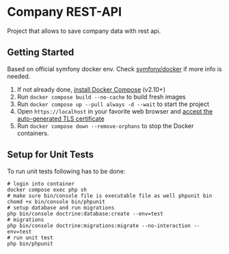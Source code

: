 # Company REST-API

Project that allows to save company data with rest api.

## Getting Started

Based on official symfony docker env. Check [symfony/docker](https://github.com/dunglas/symfony-docker) if more info is needed.

1. If not already done, [install Docker Compose](https://docs.docker.com/compose/install/) (v2.10+)
2. Run `docker compose build --no-cache` to build fresh images
3. Run `docker compose up --pull always -d --wait` to start the project
4. Open `https://localhost` in your favorite web browser and [accept the auto-generated TLS certificate](https://stackoverflow.com/a/15076602/1352334)
5. Run `docker compose down --remove-orphans` to stop the Docker containers.


## Setup for Unit Tests

To run unit tests following has to be done:

```
# login into container
docker compose exec php sh
# make sure bin/console file is executable file as well phpunit bin
chomd +x bin/console bin/phpunit
# setup database and run migrations
php bin/console doctrine:database:create --env=test
# migrations
php bin/console doctrine:migrations:migrate --no-interaction --env=test
# run unit test
php bin/phpunit
```